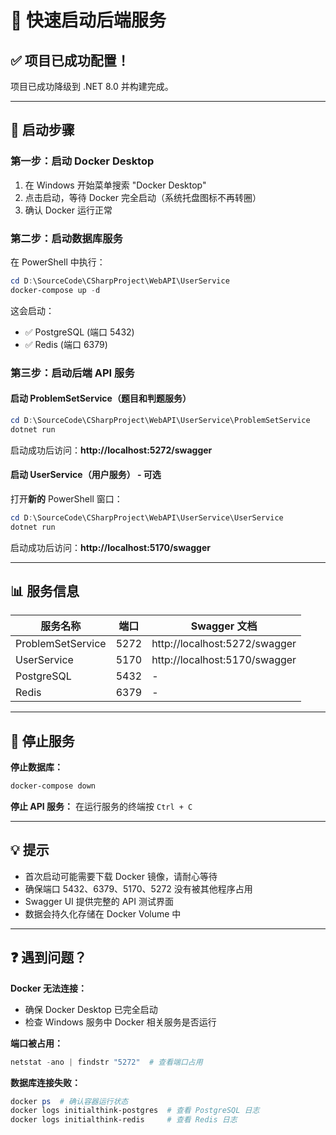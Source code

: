 # 🚀 快速启动后端服务

## ✅ 项目已成功配置！

项目已成功降级到 .NET 8.0 并构建完成。

---

## 📝 启动步骤

### **第一步：启动 Docker Desktop**

1. 在 Windows 开始菜单搜索 "Docker Desktop"
2. 点击启动，等待 Docker 完全启动（系统托盘图标不再转圈）
3. 确认 Docker 运行正常

### **第二步：启动数据库服务**

在 PowerShell 中执行：

```powershell
cd D:\SourceCode\CSharpProject\WebAPI\UserService
docker-compose up -d
```

这会启动：
- ✅ PostgreSQL (端口 5432)
- ✅ Redis (端口 6379)

### **第三步：启动后端 API 服务**

#### **启动 ProblemSetService（题目和判题服务）**

```powershell
cd D:\SourceCode\CSharpProject\WebAPI\UserService\ProblemSetService
dotnet run
```

启动成功后访问：**http://localhost:5272/swagger**

#### **启动 UserService（用户服务）** - 可选

打开**新的** PowerShell 窗口：

```powershell
cd D:\SourceCode\CSharpProject\WebAPI\UserService\UserService
dotnet run
```

启动成功后访问：**http://localhost:5170/swagger**

---

## 📊 服务信息

| 服务名称 | 端口 | Swagger 文档 |
|---------|------|-------------|
| ProblemSetService | 5272 | http://localhost:5272/swagger |
| UserService | 5170 | http://localhost:5170/swagger |
| PostgreSQL | 5432 | - |
| Redis | 6379 | - |

---

## 🛑 停止服务

**停止数据库：**
```powershell
docker-compose down
```

**停止 API 服务：**
在运行服务的终端按 `Ctrl + C`

---

## 💡 提示

- 首次启动可能需要下载 Docker 镜像，请耐心等待
- 确保端口 5432、6379、5170、5272 没有被其他程序占用
- Swagger UI 提供完整的 API 测试界面
- 数据会持久化存储在 Docker Volume 中

---

## ❓ 遇到问题？

**Docker 无法连接：**
- 确保 Docker Desktop 已完全启动
- 检查 Windows 服务中 Docker 相关服务是否运行

**端口被占用：**
```powershell
netstat -ano | findstr "5272"  # 查看端口占用
```

**数据库连接失败：**
```powershell
docker ps  # 确认容器运行状态
docker logs initialthink-postgres  # 查看 PostgreSQL 日志
docker logs initialthink-redis     # 查看 Redis 日志
```

